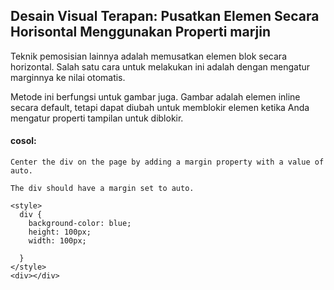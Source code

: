 ## Desain Visual Terapan: Pusatkan Elemen Secara Horisontal Menggunakan Properti marjin

Teknik pemosisian lainnya adalah memusatkan elemen blok secara horizontal. Salah satu cara untuk melakukan ini adalah dengan mengatur marginnya ke nilai otomatis.

Metode ini berfungsi untuk gambar juga. Gambar adalah elemen inline secara default, tetapi dapat diubah untuk memblokir elemen ketika Anda mengatur properti tampilan untuk diblokir.



#### cosol:

```
Center the div on the page by adding a margin property with a value of auto.

The div should have a margin set to auto.

<style>
  div {
    background-color: blue;
    height: 100px;
    width: 100px;
    
  }
</style>
<div></div>
```



